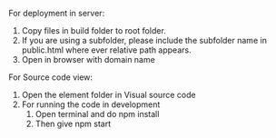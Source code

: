 
For deployment in server:

1. Copy files in build folder to root folder.
2. If you are using a subfolder, please include the subfolder name in public.html where ever relative path appears.
3. Open in browser with domain name

For Source code view:

1. Open the element folder in Visual source code
2. For running the code in development
	1. Open terminal and do npm install
	2. Then give npm start